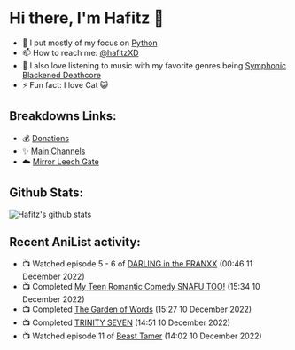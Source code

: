 # Hi there, I'm Hafitz 👋
- 🐍 I put mostly of my focus on [Python](https://python.org)
- 📫 How to reach me: [@hafitzXD](https://t.me/hafitzXD)
- 🎵 I also love listening to music with my favorite genres being [Symphonic Blackened Deathcore](https://youtu.be/qyYmS_iBcy4)
- ⚡ Fun fact: I love Cat 😺

## Breakdowns Links:
- 💰 [Donations](https://t.me/TheBreakdowns/2)
- ✨ [Main Channels](https://t.me/TheBreakdowns)
- ☁️ [Mirror Leech Gate](https://t.me/BreakdownsGate)

## Github Stats:
![Hafitz's github stats](https://github-readme-stats.vercel.app/api?username=breakdowns&show_icons=true&count_private=true&bg_color=00000000&text_color=777)

## Recent AniList activity:
<!-- ANILIST_ACTIVITY:start -->

-   📺 Watched episode 5 - 6 of [DARLING in the FRANXX](https://anilist.co/anime/99423) (00:46 11 December 2022)
-   📺 Completed [My Teen Romantic Comedy SNAFU TOO!](https://anilist.co/anime/20698) (15:34 10 December 2022)
-   📺 Completed [The Garden of Words](https://anilist.co/anime/16782) (15:27 10 December 2022)
-   📺 Completed [TRINITY SEVEN](https://anilist.co/anime/20631) (14:51 10 December 2022)
-   📺 Watched episode 11 of [Beast Tamer](https://anilist.co/anime/150695) (14:02 10 December 2022)

<!-- ANILIST_ACTIVITY:end -->
